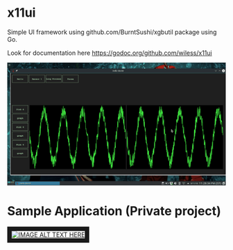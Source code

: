 # x11ui
Simple UI framework using github.com/BurntSushi/xgbutil package using Go. 

Look for documentation here https://godoc.org/github.com/wiless/x11ui 


![ScreenShot](x11ui.gif?raw=true "Title")



# Sample Application (Private project)

 

<a href="http://www.youtube.com/watch?feature=player_embedded&v=y7JasppN1FI" target="_blank"><img src="http://img.youtube.com/vi/y7JasppN1FI/0.jpg" alt="IMAGE ALT TEXT HERE" width="240" height="180" border="10" /></a>
